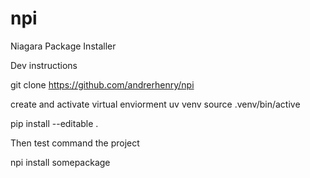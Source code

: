 # npi
Niagara Package Installer

Dev instructions

git clone https://github.com/andrerhenry/npi

create and activate virtual enviorment 
uv venv 
source .venv/bin/active

pip install --editable .

Then test command the project 

npi install somepackage